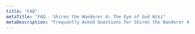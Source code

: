 ```yaml
---
title: "FAQ"
metaTitle: "FAQ - Shiren the Wanderer 4: The Eye of God Wiki"
metaDescription: "Frequently Asked Questions for Shiren the Wanderer 4: The Eye of God and the Devil's Navel."
---
```

